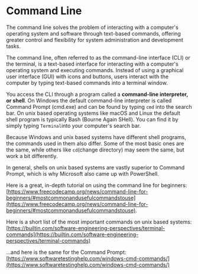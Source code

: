 # Command Line

The command line solves the problem of interacting with a computer's operating system and software through text-based commands, offering greater control and flexibility for system administration and development tasks.

The command line, often referred to as the command-line interface (CLI) or the terminal, is a text-based interface for interacting with a computer's operating system and executing commands. Instead of using a graphical user interface (GUI) with icons and buttons, users interact with the computer by typing text-based commands into a terminal window.

You access the CLI through a program called a **command-line interpreter, or shell**. On Windows the default command-line interpreter is called Command Prompt (cmd.exe) and can be found by typing `cmd` into the search bar. On unix based operating systems like macOS and Linux the default shell program is typically Bash (Bourne Again SHell). You can find it by simply typing `Terminal`into your computer's search bar. 

Because Windows and unix based systems have different shell programs, the commands used in them also differ. Some of the most basic ones are the same, while others like `cd`(change directory) may seem the same, but work a bit differently. 

In general, shells on unix based systems are vastly superior to Command Prompt, which is why Microsoft also came up with PowerShell.  

Here is a great, in-depth tutorial on using the command line for beginners: [https://www.freecodecamp.org/news/command-line-for-beginners/#mostcommonandusefulcommandstouse](https://www.freecodecamp.org/news/command-line-for-beginners/#mostcommonandusefulcommandstouse).

Here is a short list of the most important commands on unix based systems: [https://builtin.com/software-engineering-perspectives/terminal-commands](https://builtin.com/software-engineering-perspectives/terminal-commands)

...and here is the same for the Command Prompt: [https://www.softwaretestinghelp.com/windows-cmd-commands/](https://www.softwaretestinghelp.com/windows-cmd-commands/)
